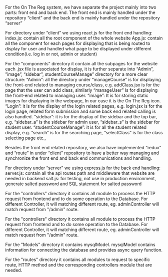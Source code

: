 For the On The Reg system, we have separate the project mainly into two parts: front end and back end. The front end is mainly handled under the repository “client” and the back end is mainly handled under the repository “server”

For directory under “client” we using react.js for the front end handling:
index.js: contain all the root component of the whole website
App.js: contain all the component for each pages for displaying that is being routed to display for user and handled what page to be displayed under different condition(i.e. log in or not, admin or student)

For the “components” directory it contain all the subpages for the website each .jsx file is associated for display, it is further separate into “Admin”, ”image”, “sidebar”, studentCourseManage” directory for a more clear structure:
“Admin”: all the directory under “manageCourse” is for displaying the front-end related to managing course/class, e.g. addClass.jsx is for the page that the user can add class, similarly “manageUser” Is for displaying the front-end related to managing user.
“image”: It is for storing static images for displaying in the webpage, In our case it is the On The Reg icon.
“Login”: it is for the display of the login related pages, e.g. login.jsx is for the login page, related form submission and some back end related calling is also handled.
“sidebar”: it is for the display of the sidebar and the top bar, e.g. “sidebar_a” is the sidebar for admin user, “sidebar_s” is the sidebar for student user.
“studentCourseManage”: it is for all the student related display, e.g. “search” is for the searching page, “selectClass” is for the class selecting page etc.,

Besides the front end related repository, we also have implemented “redux” and “route” in under “client” repository to have a better way managing and synchronize the front end and back end communications and handling.

For directory under “server” we using express.js for the back end handling:
server.js: contain all the api routes path and middleware that website are needed in backend
salt.js: for testing, not use in production environment, generate salted password and SQL statement for salted password

For the "controllers" directory it contains all module to process the HTTP request from frontend and to do some operation to the Database. 
For different Controller, it will matching different route, eg. adminController will match request from "/admin" route.

For the "controllers" directory it contains all module to process the HTTP request from frontend and to do some operation to the Database. 
For different Controller, it will matching different route, eg. adminController will match request from "/admin" route.

For the "Models" directory it contains mysqlModel. mysqlModel contains information for connecting the database and provides async query function. 

For the "routes" directory it contains all modules to request to specific route, HTTP method and the corresponding controllers module that are needed. 
